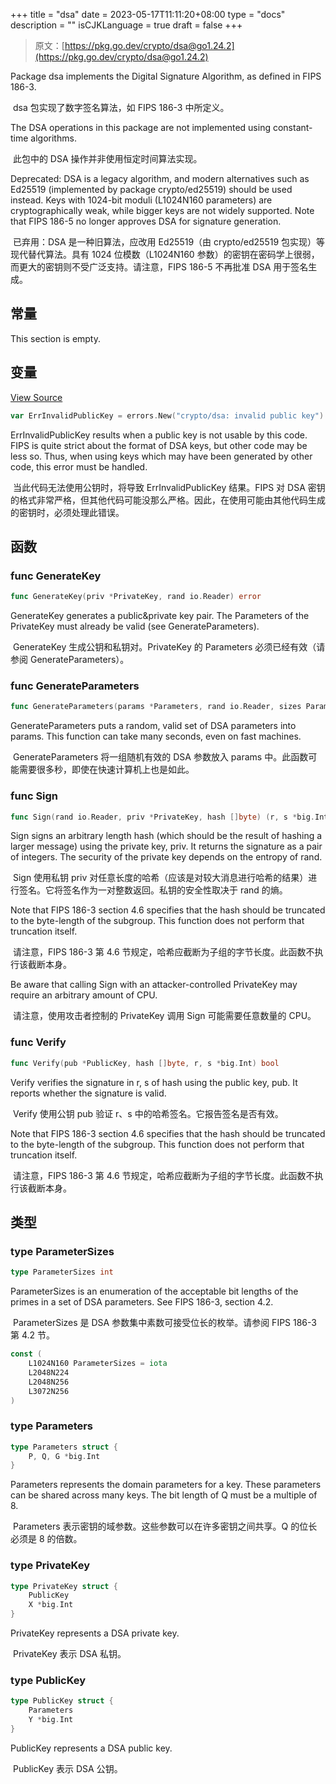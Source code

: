 +++
title = "dsa"
date = 2023-05-17T11:11:20+08:00
type = "docs"
description = ""
isCJKLanguage = true
draft = false
+++
> 原文：[https://pkg.go.dev/crypto/dsa@go1.24.2](https://pkg.go.dev/crypto/dsa@go1.24.2)

Package dsa implements the Digital Signature Algorithm, as defined in FIPS 186-3.

​	dsa 包实现了数字签名算法，如 FIPS 186-3 中所定义。

The DSA operations in this package are not implemented using constant-time algorithms.

​	此包中的 DSA 操作并非使用恒定时间算法实现。

Deprecated: DSA is a legacy algorithm, and modern alternatives such as Ed25519 (implemented by package crypto/ed25519) should be used instead. Keys with 1024-bit moduli (L1024N160 parameters) are cryptographically weak, while bigger keys are not widely supported. Note that FIPS 186-5 no longer approves DSA for signature generation.

​	已弃用：DSA 是一种旧算法，应改用 Ed25519（由 crypto/ed25519 包实现）等现代替代算法。具有 1024 位模数（L1024N160 参数）的密钥在密码学上很弱，而更大的密钥则不受广泛支持。请注意，FIPS 186-5 不再批准 DSA 用于签名生成。

## 常量 

This section is empty.

## 变量

[View Source](https://cs.opensource.google/go/go/+/go1.20.1:src/crypto/dsa/dsa.go;l=46)

``` go
var ErrInvalidPublicKey = errors.New("crypto/dsa: invalid public key")
```

ErrInvalidPublicKey results when a public key is not usable by this code. FIPS is quite strict about the format of DSA keys, but other code may be less so. Thus, when using keys which may have been generated by other code, this error must be handled.

​	当此代码无法使用公钥时，将导致 ErrInvalidPublicKey 结果。FIPS 对 DSA 密钥的格式非常严格，但其他代码可能没那么严格。因此，在使用可能由其他代码生成的密钥时，必须处理此错误。

## 函数

### func GenerateKey 

``` go
func GenerateKey(priv *PrivateKey, rand io.Reader) error
```

GenerateKey generates a public&private key pair. The Parameters of the PrivateKey must already be valid (see GenerateParameters).

​	GenerateKey 生成公钥和私钥对。PrivateKey 的 Parameters 必须已经有效（请参阅 GenerateParameters）。

### func GenerateParameters 

``` go
func GenerateParameters(params *Parameters, rand io.Reader, sizes ParameterSizes) error
```

GenerateParameters puts a random, valid set of DSA parameters into params. This function can take many seconds, even on fast machines.

​	GenerateParameters 将一组随机有效的 DSA 参数放入 params 中。此函数可能需要很多秒，即使在快速计算机上也是如此。

### func Sign 

``` go
func Sign(rand io.Reader, priv *PrivateKey, hash []byte) (r, s *big.Int, err error)
```

Sign signs an arbitrary length hash (which should be the result of hashing a larger message) using the private key, priv. It returns the signature as a pair of integers. The security of the private key depends on the entropy of rand.

​	Sign 使用私钥 priv 对任意长度的哈希（应该是对较大消息进行哈希的结果）进行签名。它将签名作为一对整数返回。私钥的安全性取决于 rand 的熵。

Note that FIPS 186-3 section 4.6 specifies that the hash should be truncated to the byte-length of the subgroup. This function does not perform that truncation itself.

​	请注意，FIPS 186-3 第 4.6 节规定，哈希应截断为子组的字节长度。此函数不执行该截断本身。

Be aware that calling Sign with an attacker-controlled PrivateKey may require an arbitrary amount of CPU.

​	请注意，使用攻击者控制的 PrivateKey 调用 Sign 可能需要任意数量的 CPU。

### func Verify 

``` go
func Verify(pub *PublicKey, hash []byte, r, s *big.Int) bool
```

Verify verifies the signature in r, s of hash using the public key, pub. It reports whether the signature is valid.

​	Verify 使用公钥 pub 验证 r、s 中的哈希签名。它报告签名是否有效。

Note that FIPS 186-3 section 4.6 specifies that the hash should be truncated to the byte-length of the subgroup. This function does not perform that truncation itself.

​	请注意，FIPS 186-3 第 4.6 节规定，哈希应截断为子组的字节长度。此函数不执行该截断本身。

## 类型

### type ParameterSizes 

``` go
type ParameterSizes int
```

ParameterSizes is an enumeration of the acceptable bit lengths of the primes in a set of DSA parameters. See FIPS 186-3, section 4.2.

​	ParameterSizes 是 DSA 参数集中素数可接受位长的枚举。请参阅 FIPS 186-3 第 4.2 节。

``` go
const (
	L1024N160 ParameterSizes = iota
	L2048N224
	L2048N256
	L3072N256
)
```

### type Parameters 

``` go
type Parameters struct {
	P, Q, G *big.Int
}
```

Parameters represents the domain parameters for a key. These parameters can be shared across many keys. The bit length of Q must be a multiple of 8.

​	Parameters 表示密钥的域参数。这些参数可以在许多密钥之间共享。Q 的位长必须是 8 的倍数。

### type PrivateKey 

``` go
type PrivateKey struct {
	PublicKey
	X *big.Int
}
```

PrivateKey represents a DSA private key.

​	PrivateKey 表示 DSA 私钥。

### type PublicKey 

``` go
type PublicKey struct {
	Parameters
	Y *big.Int
}
```

PublicKey represents a DSA public key.

​	PublicKey 表示 DSA 公钥。